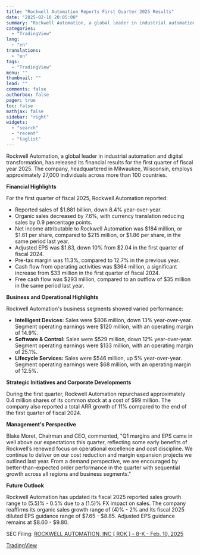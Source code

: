 ```yaml
---
title: "Rockwell Automation Reports First Quarter 2025 Results"
date: "2025-02-10 20:05:00"
summary: "Rockwell Automation, a global leader in industrial automation and digital transformation, has released its financial results for the first quarter of fiscal year 2025. The company, headquartered in Milwaukee, Wisconsin, employs approximately 27,000 individuals across more than 100 countries. Financial Highlights For the first quarter of fiscal 2025, Rockwell Automation..."
categories:
  - "TradingView"
lang:
  - "en"
translations:
  - "en"
tags:
  - "TradingView"
menu: ""
thumbnail: ""
lead: ""
comments: false
authorbox: false
pager: true
toc: false
mathjax: false
sidebar: "right"
widgets:
  - "search"
  - "recent"
  - "taglist"
---
```


Rockwell Automation, a global leader in industrial automation and digital transformation, has released its financial results for the first quarter of fiscal year 2025. The company, headquartered in Milwaukee, Wisconsin, employs approximately 27,000 individuals across more than 100 countries.

**Financial Highlights**

For the first quarter of fiscal 2025, Rockwell Automation reported:

* Reported sales of $1.881 billion, down 8.4% year-over-year.
* Organic sales decreased by 7.6%, with currency translation reducing sales by 0.9 percentage points.
* Net income attributable to Rockwell Automation was $184 million, or $1.61 per share, compared to $215 million, or $1.86 per share, in the same period last year.
* Adjusted EPS was $1.83, down 10% from $2.04 in the first quarter of fiscal 2024.
* Pre-tax margin was 11.3%, compared to 12.7% in the previous year.
* Cash flow from operating activities was $364 million, a significant increase from $33 million in the first quarter of fiscal 2024.
* Free cash flow was $293 million, compared to an outflow of $35 million in the same period last year.

**Business and Operational Highlights**

Rockwell Automation's business segments showed varied performance:

* **Intelligent Devices:** Sales were $806 million, down 13% year-over-year. Segment operating earnings were $120 million, with an operating margin of 14.9%.
* **Software & Control:** Sales were $529 million, down 12% year-over-year. Segment operating earnings were $133 million, with an operating margin of 25.1%.
* **Lifecycle Services:** Sales were $546 million, up 5% year-over-year. Segment operating earnings were $68 million, with an operating margin of 12.5%.

**Strategic Initiatives and Corporate Developments**

During the first quarter, Rockwell Automation repurchased approximately 0.4 million shares of its common stock at a cost of $99 million. The company also reported a total ARR growth of 11% compared to the end of the first quarter of fiscal 2024.

**Management's Perspective**

Blake Moret, Chairman and CEO, commented, "Q1 margins and EPS came in well above our expectations this quarter, reflecting some early benefits of Rockwell’s renewed focus on operational excellence and cost discipline. We continue to deliver on our cost reduction and margin expansion projects we outlined last year. From a demand perspective, we are encouraged by better-than-expected order performance in the quarter with sequential growth across all regions and business segments."

**Future Outlook**

Rockwell Automation has updated its fiscal 2025 reported sales growth range to (5.5)% - 0.5% due to a (1.5)% FX impact on sales. The company reaffirms its organic sales growth range of (4)% - 2% and its fiscal 2025 diluted EPS guidance range of $7.65 - $8.85. Adjusted EPS guidance remains at $8.60 - $9.80.

SEC Filing: [ROCKWELL AUTOMATION, INC [ ROK ] - 8-K - Feb. 10, 2025](https://www.sec.gov/Archives/edgar/data/1024478/000102447825000008/rok-20250210.htm)

[TradingView](https://www.tradingview.com/news/tradingview:0a28eea69b943:0-rockwell-automation-reports-first-quarter-2025-results/)
